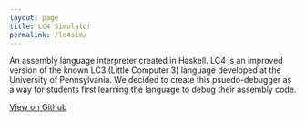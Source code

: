 ```yaml
---
layout: page
title: LC4 Simulator
permalink: /lc4sim/
---
```


An assembly language interpreter created in Haskell. LC4 is an
improved version of the known LC3 (Little Computer 3) language
developed at the University of Pennsylvania. We decided to create this
psuedo-debugger as a way for students first learning the language to
debug their assembly code.

[View on Github](https://github.com/emish/lc4sim)
